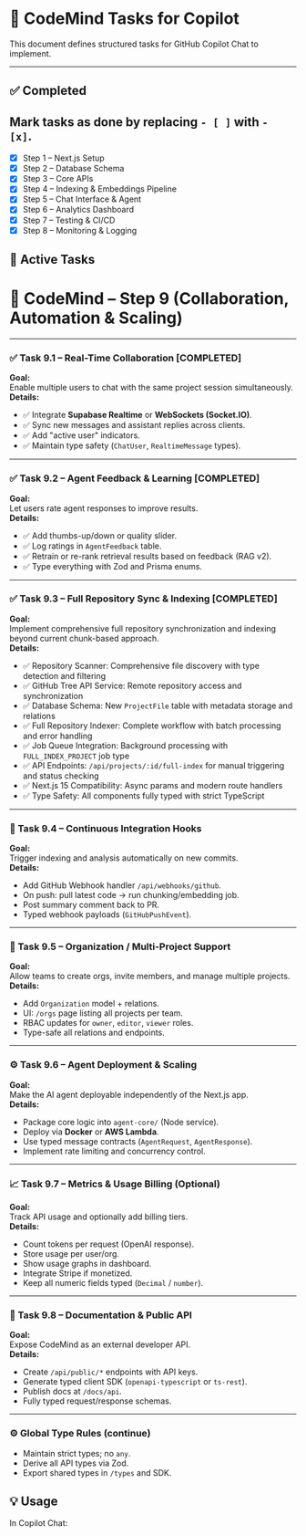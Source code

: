 # 🧠 CodeMind Tasks for Copilot

This document defines structured tasks for GitHub Copilot Chat to implement.

---

## ✅ Completed

## Mark tasks as done by replacing `- [ ]` with `- [x]`.
- [x] Step 1 – Next.js Setup
- [x] Step 2 – Database Schema
- [x] Step 3 – Core APIs
- [x] Step 4 – Indexing & Embeddings Pipeline
- [x] Step 5 – Chat Interface & Agent
- [x] Step 6 – Analytics Dashboard
- [x] Step 7 – Testing & CI/CD
- [x] Step 8 – Monitoring & Logging

## 🔄 Active Tasks

# 🧠 CodeMind – Step 9 (Collaboration, Automation & Scaling)

---

### ✅ Task 9.1 – Real-Time Collaboration [COMPLETED]
**Goal:**  
Enable multiple users to chat with the same project session simultaneously.  
**Details:**  
- ✅ Integrate **Supabase Realtime** or **WebSockets (Socket.IO)**.  
- ✅ Sync new messages and assistant replies across clients.  
- ✅ Add "active user" indicators.  
- ✅ Maintain type safety (`ChatUser`, `RealtimeMessage` types).

---

### ✅ Task 9.2 – Agent Feedback & Learning [COMPLETED]
**Goal:**  
Let users rate agent responses to improve results.  
**Details:**  
- ✅ Add thumbs-up/down or quality slider.  
- ✅ Log ratings in `AgentFeedback` table.  
- ✅ Retrain or re-rank retrieval results based on feedback (RAG v2).  
- ✅ Type everything with Zod and Prisma enums.

---

### ✅ Task 9.3 – Full Repository Sync & Indexing [COMPLETED]
**Goal:**  
Implement comprehensive full repository synchronization and indexing beyond current chunk-based approach.  
**Details:**  
- ✅ Repository Scanner: Comprehensive file discovery with type detection and filtering
- ✅ GitHub Tree API Service: Remote repository access and synchronization
- ✅ Database Schema: New `ProjectFile` table with metadata storage and relations
- ✅ Full Repository Indexer: Complete workflow with batch processing and error handling
- ✅ Job Queue Integration: Background processing with `FULL_INDEX_PROJECT` job type
- ✅ API Endpoints: `/api/projects/:id/full-index` for manual triggering and status checking
- ✅ Next.js 15 Compatibility: Async params and modern route handlers
- ✅ Type Safety: All components fully typed with strict TypeScript

---

### 🔄 Task 9.4 – Continuous Integration Hooks
**Goal:**  
Trigger indexing and analysis automatically on new commits.  
**Details:**  
- Add GitHub Webhook handler `/api/webhooks/github`.  
- On push: pull latest code → run chunking/embedding job.  
- Post summary comment back to PR.  
- Typed webhook payloads (`GitHubPushEvent`).

---

### 🧱 Task 9.5 – Organization / Multi-Project Support
**Goal:**  
Allow teams to create orgs, invite members, and manage multiple projects.  
**Details:**  
- Add `Organization` model + relations.  
- UI: `/orgs` page listing all projects per team.  
- RBAC updates for `owner`, `editor`, `viewer` roles.  
- Type-safe all relations and endpoints.

---

### ⚙️ Task 9.6 – Agent Deployment & Scaling
**Goal:**  
Make the AI agent deployable independently of the Next.js app.  
**Details:**  
- Package core logic into `agent-core/` (Node service).  
- Deploy via **Docker** or **AWS Lambda**.  
- Use typed message contracts (`AgentRequest`, `AgentResponse`).  
- Implement rate limiting and concurrency control.

---

### 📈 Task 9.7 – Metrics & Usage Billing (Optional)
**Goal:**  
Track API usage and optionally add billing tiers.  
**Details:**  
- Count tokens per request (OpenAI response).  
- Store usage per user/org.  
- Show usage graphs in dashboard.  
- Integrate Stripe if monetized.  
- Keep all numeric fields typed (`Decimal` / `number`).

---

### 📘 Task 9.8 – Documentation & Public API
**Goal:**  
Expose CodeMind as an external developer API.  
**Details:**  
- Create `/api/public/*` endpoints with API keys.  
- Generate typed client SDK (`openapi-typescript` or `ts-rest`).  
- Publish docs at `/docs/api`.  
- Fully typed request/response schemas.

---

### ⚙️ Global Type Rules (continue)
- Maintain strict types; no `any`.  
- Derive all API types via Zod.  
- Export shared types in `/types` and SDK.  

## 💡 Usage
In Copilot Chat:

